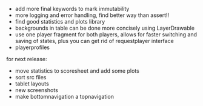 - add more final keywords to mark immutability
- more logging and error handling, find better way than assert!!
- find good statistics and plots library
- backgrounds in table can be done more concisely using LayerDrawable
- use one player fragment for both players, allows for faster switching and saving of states, plus you can get rid of requestplayer interface
- playerprofiles


for next release:
- move statistics to scoresheet and add some plots
- sort src files
- tablet layouts
- new screenshots
- make bottomnavigation a topnavigation

